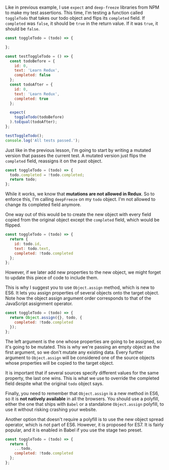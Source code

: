 Like in previous example, I use `expect` and `deep-freeze` libraries from NPM to make my test assertions. This time, I'm testing a function called `toggleTodo` that takes our todo object and flips its `completed` field. If `completed` was `false`, it should be `true` in the return value. If it was `true`, it should be `false`.

``` javascript
const toggleTodo = (todo) => {

};

const testToggleTodo = () => {
  const todoBefore = {
    id: 0,
    text: 'Learn Redux',
    completed: false
  };
  const todoAfter = {
    id: 0,
    text: 'Learn Redux',
    completed: true
  };

  expect(
    toggleTodo(todoBefore)
  ).toEqual(todoAfter);
};

testToggleTodo();
console.log('All tests passed.');
```
Just like in the previous lesson, I'm going to start by writing a mutated version that passes the current test. A mutated version just flips the `completed` field, reassigns it on the past object.

``` javascript
const toggleTodo = (todo) => {
  todo.completed = !todo.completed;
  return todo;
};
```
While it works, we know that **mutations are not allowed in Redux**. So to enforce this, I'm calling `deepFreeze` on my `todo` object. I'm not allowed to change its completed field anymore.

One way out of this would be to create the new object with every field copied from the original object except the `completed` field, which would be flipped. 

``` javascript
const toggleTodo = (todo) => {
  return {
    id: todo.id,
    text: todo.text,
    completed: !todo.completed
  };
};
```
However, if we later add new properties to the new object, we might forget to update this piece of code to include them.

This is why I suggest you to use `Object.assign` method, which is new to ES6. It lets you assign properties of several objects onto the target object. Note how the object assign argument order corresponds to that of the JavaScript assignment operator.

``` javascript
const toggleTodo = (todo) => {
  return Object.assign({}, todo, {
    completed: !todo.completed
  });
};
```
The left argument is the one whose properties are going to be assigned, so it's going to be mutated. This is why we're passing an empty object as the first argument, so we don't mutate any existing data. Every further argument to `Object.assign` will be considered one of the source objects whose properties will be copied to the target object.

It is important that if several sources specify different values for the same property, the last one wins. This is what we use to override the completed field despite what the original `todo` object says.

Finally, you need to remember that `Object.assign` is a new method in ES6, so it is **not natively available** in all the browsers. You should use a polyfill, either the one that ships with `Babel` or a standalone `Object.assign` polyfill, to use it without risking crashing your website.

Another option that doesn't require a polyfill is to use the new object spread operator, which is not part of ES6. However, it is proposed for ES7. It is fairly popular, and it is enabled in Babel if you use the stage two preset.

``` javascript
const toggleTodo = (todo) => {
  return {
    ...todo,
    completed: !todo.completed
  };
};
```
